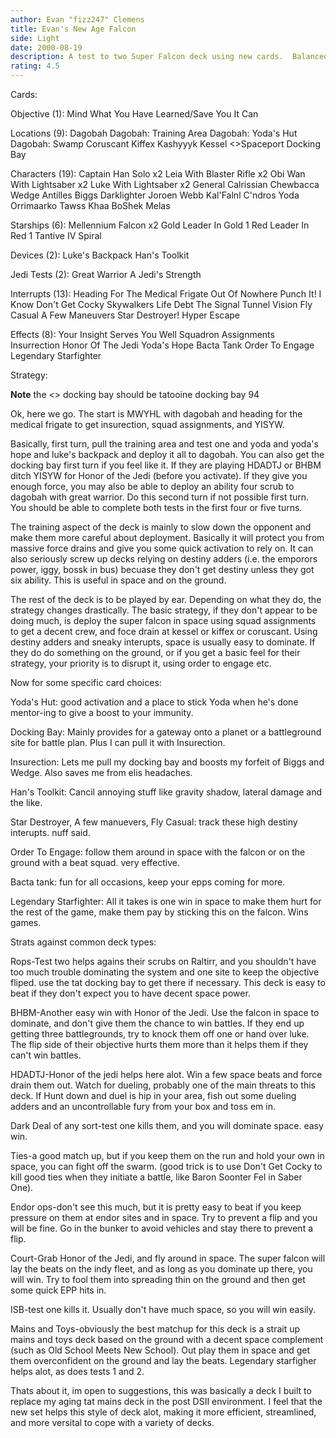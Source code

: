 ```yaml
---
author: Evan "fizz247" Clemens
title: Evan's New Age Falcon
side: Light
date: 2000-08-19
description: A test to two Super Falcon deck using new cards.  Balanced and powerful, this deck focuses on space drains and battles to win.
rating: 4.5
---
```

Cards: 

Objective (1):
Mind What You Have Learned/Save You It Can

Locations (9):
Dagobah
Dagobah: Training Area
Dagobah: Yoda's Hut
Dagobah: Swamp
Coruscant
Kiffex
Kashyyyk
Kessel
<>Spaceport Docking Bay

Characters (19):
Captain Han Solo x2
Leia With Blaster Rifle x2
Obi Wan With Lightsaber x2
Luke With Lightsaber x2
General Calrissian
Chewbacca
Wedge Antilles
Biggs Darklighter
Joroen Webb
Kal'Falnl C'ndros
Yoda
Orrimaarko
Tawss Khaa
BoShek
Melas

Starships (6):
Mellennium Falcon x2
Gold Leader In Gold 1
Red Leader In Red 1
Tantive IV
Spiral

Devices (2):
Luke's Backpack
Han's Toolkit

Jedi Tests (2):
Great Warrior
A Jedi's Strength

Interrupts (13):
Heading For The Medical Frigate
Out Of Nowhere
Punch It!
I Know
Don't Get Cocky
Skywalkers
Life Debt
The Signal
Tunnel Vision
Fly Casual
A Few Maneuvers
Star Destroyer!
Hyper Escape

Effects (8):
Your Insight Serves You Well
Squadron Assignments
Insurrection
Honor Of The Jedi
Yoda's Hope
Bacta Tank
Order To Engage
Legendary Starfighter


Strategy: 

****Note**** the <> docking bay should be tatooine docking bay 94

Ok, here we go.  The start is MWYHL with dagobah and heading for the medical frigate to get insurection, squad assignments, and YISYW.

Basically, first turn, pull the training area and test one and yoda and yoda's hope and luke's backpack and deploy it all to dagobah.  You can also get the docking bay first turn if you feel like it.  If they are playing HDADTJ or BHBM ditch YISYW for Honor of the Jedi (before you activate).	If they give you enough force, you may also be able to deploy an ability four scrub to dagobah with great warrior.  Do this second turn if not possible first turn.  You should be able to complete both tests in the first four or five turns.

The training aspect of the deck is mainly to slow down the opponent and make them more careful about deployment.  Basically it will protect you from massive force drains and give you some quick activation to rely on. It can also seriously screw up decks relying on destiny adders (i.e. the emporors power, iggy, bossk in bus) becuase they don't get destiny unless they got six ability.  This is useful in space and on the ground.

The rest of the deck is to be played by ear.  Depending on what they do, the strategy changes drastically.  The basic strategy, if they don't appear to be doing much, is deploy the super falcon in space using squad assignments to get a decent crew, and foce drain at kessel or kiffex or coruscant.  Using destiny adders and sneaky interupts, space is usually easy to dominate.  If they do do something on the ground, or if you get a basic feel for their strategy, your priority is to disrupt it, using order to engage etc.

Now for some specific card choices:

Yoda's Hut: good activation and a place to stick Yoda when he's done mentor-ing to give a boost to your immunity.

Docking Bay: Mainly provides for a gateway onto a planet or a battleground site for battle plan.  Plus I can pull it with Insurection.

Insurection:  Lets me pull my docking bay and boosts my forfeit of Biggs and Wedge.  Also saves me from elis headaches.

Han's Toolkit:  Cancil annoying stuff like gravity shadow, lateral damage and the like.

Star Destroyer, A few manuevers, Fly Casual: track these high destiny interupts.  nuff said.

Order To Engage:  follow them around in space with the falcon or on the ground with a beat squad.  very effective.

Bacta tank: fun for all occasions, keep your epps coming for more.

Legendary Starfighter: All it takes is one win in space to make them hurt for the rest of the game, make them pay by sticking this on the falcon.  Wins games.

Strats against common deck types:

Rops-Test two helps agains their scrubs on Raltirr, and you shouldn't have too much trouble dominating the system and one site to keep the objective fliped.  use the tat docking bay to get there if necessary.  This deck is easy to beat if they don't expect you to have decent space power.

BHBM-Another easy win with Honor of the Jedi.  Use the falcon in space to dominate, and don't give them the chance to win battles.  If they end up getting three battlegrounds, try to knock them off one or hand over luke.  The flip side of their objective hurts them more than it helps them if they can't win battles.

HDADTJ-Honor of the jedi helps here alot.  Win a few space beats and force drain them out.  Watch for dueling, probably one of the main threats to this deck.  If Hunt down and duel is hip in your area, fish out some dueling adders and an uncontrollable fury from your box and toss em in.

Dark Deal of any sort-test one kills them, and you will dominate space.  easy win.

Ties-a good match up, but if you keep them on the run and hold your own in space, you can fight off the swarm.	(good trick is to use Don't Get Cocky to kill good ties when they initiate a battle, like Baron Soonter Fel in Saber One).

Endor ops-don't see this much, but it is pretty easy to beat if you keep pressure on them at endor sites and in space.  Try to prevent a flip and you will be fine.  Go in the bunker to avoid vehicles and stay there to prevent a flip.

Court-Grab Honor of the Jedi, and fly around in space.	The super falcon will lay the beats on the indy fleet, and as long as you dominate up there, you will win.  Try to fool them into spreading thin on the ground and then get some quick EPP hits in.

ISB-test one kills it.	Usually don't have much space, so you will win easily.

Mains and Toys-obviously the best matchup for this deck is a strait up mains and toys deck based on the ground with a decent space complement (such as Old School Meets New School).  Out play them in space and get them overconfident on the ground and lay the beats.  Legendary starfigher helps alot, as does tests 1 and 2.

Thats about it, im open to suggestions, this was basically a deck I built to replace my aging tat mains deck in the post DSII environment.  I feel that the new set helps this style of deck alot, making it more efficient, streamlined, and more versital to cope with a variety of decks.

